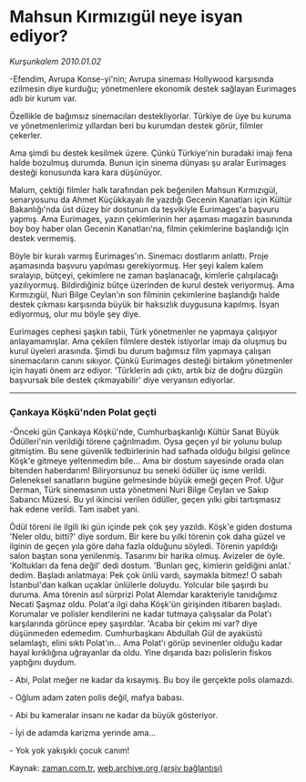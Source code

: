 # Mahsun Kırmızıgül neye isyan ediyor?

*Kurşunkalem 2010.01.02*

<tr><td class="metin" colspan="2" style="padding-top: 20px; padding-left: 5px; ">-Efendim, Avrupa Konse-yi'nin; Avrupa sineması Hollywood karşısında ezilmesin diye kurduğu; yönetmenlere ekonomik destek sağlayan Eurimages adlı bir kurum var.</td></tr><tr><td class="metin" colspan="2" style="padding-top: 20px; padding-left: 5px; "><p>Özellikle de bağımsız sinemacıları destekliyorlar. Türkiye de üye bu kuruma ve yönetmenlerimiz yıllardan beri bu kurumdan destek görür, filmler çekerler. 
<p>Ama şimdi bu destek kesilmek üzere. Çünkü Türkiye'nin buradaki imajı fena halde bozulmuş durumda. Bunun için sinema dünyası şu aralar Eurimages desteği konusunda kara kara düşünüyor.
<p>Malum, çektiği filmler halk tarafından pek beğenilen Mahsun Kırmızıgül, senaryosunu da Ahmet Küçükkayalı ile yazdığı Gecenin Kanatları için Kültür Bakanlığı'nda üst düzey bir dostunun da teşvikiyle Eurimages'a başvuru yapmış. Ama Eurimages, yazın çekimlerinin her aşaması magazin basınında boy boy haber olan Gecenin Kanatları'na, filmin çekimlerine başlandığı için destek vermemiş.
<p>Böyle bir kuralı varmış Eurimages'ın. Sinemacı dostlarım anlattı. Proje aşamasında başvuru yapılması gerekiyormuş. Her şeyi kalem kalem sıralayıp, bütçeyi, çekimlere ne zaman başlanacağı, kimlerle çalışılacağı yazılıyormuş. Bildirdiğiniz bütçe üzerinden de kurul destek veriyormuş. Ama Kırmızıgül, Nuri Bilge Ceylan'ın son filminin çekimlerine başlandığı halde destek çıkması karşısında büyük bir haksızlık duygusuna kapılmış. İsyan ediyormuş, olur mu böyle şey diye.
<p>Eurimages cephesi şaşkın tabii, Türk yönetmenler ne yapmaya çalışıyor anlayamamışlar. Ama çekilen filmlere destek istiyorlar imajı da oluşmuş bu kurul üyeleri arasında. Şimdi bu durum bağımsız film yapmaya çalışan sinemacıların canını sıkıyor. Çünkü Eurimages desteği birtakım yönetmenler için hayati önem arz ediyor. 'Türklerin adı çıktı, artık biz de doğru düzgün başvursak bile destek çıkmayabilir' diye veryansın ediyorlar.
<p><hr/>
<p><h3>Çankaya Köşkü'nden Polat geçti</h3>
<p>-Önceki gün Çankaya Köşkü'nde, Cumhurbaşkanlığı Kültür Sanat Büyük Ödülleri'nin verildiği törene çağrılmadım. Oysa geçen yıl bir yolunu bulup gitmiştim. Bu sene güvenlik tedbirlerinin had safhada olduğu bilgisi gelince Köşk'e gitmeye yeltenmedim bile... Ama bir dostum sayesinde orada olan bitenden haberdarım! Biliryorsunuz bu seneki ödüller üç isme verildi. Geleneksel sanatların bugüne gelmesinde büyük emeği geçen Prof. Uğur Derman, Türk sinemasının usta yönetmeni Nuri Bilge Ceylan ve Sakıp Sabancı Müzesi. Bu yıl ikincisi verilen ödüller, geçen yılki gibi tartışmasız hak edene verildi. Tam isabet yani.
<p>Ödül töreni ile ilgili iki gün içinde pek çok şey yazıldı. Köşk'e giden dostuma 'Neler oldu, bitti?' diye sordum. Bir kere bu yılki törenin çok daha güzel ve ilginin de geçen yıla göre daha fazla olduğunu söyledi. Törenin yapıldığı salon baştan sona yenilenmiş. Tasarımı bir harika olmuş. Avizeler de öyle. 'Koltukları da fena değil' dedi dostum. 'Bunları geç, kimlerin geldiğini anlat.' dedim. Başladı anlatmaya: Pek çok ünlü vardı, saymakla bitmez! O sabah İstanbul'dan kalkan uçaklar ünlülerle doluydu. Yolcular bile şaşırdı bu duruma. Ama törenin asıl sürprizi Polat Alemdar karakteriyle tanıdığımız Necati Şaşmaz oldu. Polat'a ilgi daha Köşk'ün girişinden itibaren başladı. Korumalar ve polisler kendilerini ne kadar tutmaya çalışsalar da Polat'ı karşılarında görünce epey şaşırdılar. 'Acaba bir çekim mi var? diye düşünmeden edemedim. Cumhurbaşkanı Abdullah Gül de ayaküstü selamlaştı, elini sıktı Polat'ın... Ama Polat'ı görüp sevinenler olduğu kadar hayal kırıklığına uğrayanlar da oldu. Yine dışarıda bazı polislerin fiskos yaptığını duydum.
<p>- Abi, Polat meğer ne kadar da kısaymış. Bu boy ile gerçekte polis olamazdı.
<p>- Oğlum adam zaten polis değil, mafya babası.
<p>- Abi bu kameralar insanı ne kadar da büyük gösteriyor.
<p>- İyi de adamda karizma yerinde ama...
<p>- Yok yok yakışıklı çocuk canım!<br/></p></p></p></p></p></p></p></p></p></p></p></p></p></p></td></tr>

Kaynak: [zaman.com.tr](http://zaman.com.tr/yazar.do?yazino=934906), [web.archive.org (arşiv bağlantısı)](http://web.archive.org/web/20100317015305/http://zaman.com.tr:80/yazar.do?yazino=934906)
